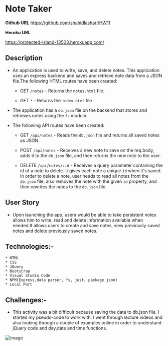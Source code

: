 # Note Taker

**Github URL**
https://github.com/shahidlashari/HW11

**Heroku URL** 

https://protected-island-13503.herokuapp.com/


## Description

* An application is used to write, save, and delete notes. This application uses an express backend and saves and retrieve note data from a JSON file.The following HTML routes have been created:

  * GET `/notes` -  Returns the `notes.html` file.

  * GET `*` - Returns the `index.html` file

* The application has a `db.json` file on the backend that stores and retrieves notes using the `fs` module.

* The following API routes have been created:

  * GET `/api/notes` - Reads the `db.json` file and returns all saved notes as JSON.

  * POST `/api/notes` - Receives a new note to save on the req.body, adds it to the `db.json` file, and then returns the new note to the user.

  * DELETE `/api/notes/:id` - Receives a query parameter containing the id of a note to delete. It gives each note a unique `id` when it's saved. In order to delete a note, user needs to read all notes from the `db.json` file, also removes the note with the given `id` property, and then rewrites the notes to the `db.json` file.


## User Story

* Upon launching the app, users would be able to take persistent notes allows him to write, read and delete information available when needed.It allows users to create and save notes, view previously saved notes and delete previously saved notes.

## Technologies:-

    * HTML
    * CSS 
    * JQuery
    * Bootstrap
    * Visual Studio Code
    * NPM(Express,data parser, fs, jest, package json)
    * Local Port

## Challenges:-

* This activity was a bit difficult because saving the data to db.json file. I started my pseudo-code to work with. I went through lecture videos and also looking through a couple of examples online in order to understand jQuery code and day,date and time functions.

![image](public/assets/images/notetaker.gif)

